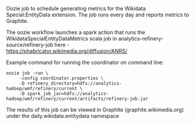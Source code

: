 Oozie job to schedule generating metrics for the Wikidata Special:EntityData extension.
The job runs every day and reports metrics to Graphite.

The oozie workflow launches a spark action that runs the
WikidataSpecialEntityDataMetrics scala job in analytics-refinery-source/refinery-job here -
https://phabricator.wikimedia.org/diffusion/ANRS/

Example command for running the coordinator on command line:

    oozie job -run \
         -config coordinator.properties \
         -D refinery_directory=hdfs://analytics-hadoop/wmf/refinery/current \
         -D spark_job_jar=hdfs://analytics-hadoop/wmf/refinery/current/artifacts/refinery-job.jar

The results of this job can be viewed in Graphite (graphite.wikimedia.org) under the
daily.wikidata.entitydata namespace